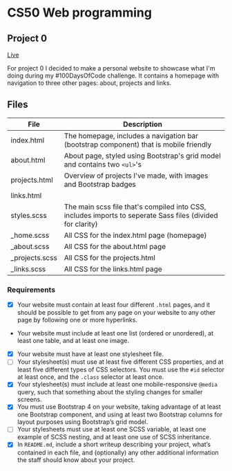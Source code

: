 # CS50 Web programming
## Project 0 

[Live](https://github.com/ElineJ)

For project 0 I decided to make a personal website to showcase what I'm doing during my #100DaysOfCode challenge. It contains a homepage with navigation to three other pages: about, projects and links.

## Files

File           | Description
-------------  | -------------
index.html     | The homepage, includes a navigation bar (bootstrap component) that is mobile friendly 
about.html     | About page, styled using Bootstrap's grid model and contains two `<ul>`'s
projects.html  | Overview of projects I've made, with images and Bootstrap badges
links.html     | 
styles.scss    | The main scss file that's compiled into CSS, includes imports to seperate Sass files (divided for clarity)
_home.scss     | All CSS for the index.html page (homepage)
_about.scss    | All CSS for the about.html page
_projects.scss | All CSS for the projects.html
_links.scss    | All CSS for the links.html page



### Requirements
-  [x] Your website must contain at least four different `.html` pages, and it should be possible to get from any page on your website to any other page by following one or more hyperlinks.
- Your website must include at least one list (ordered or unordered), at least one table, and at least one image.
- [x] Your website must have at least one stylesheet file.
- [ ] Your stylesheet(s) must use at least five different CSS properties, and at least five different types of CSS selectors. You must use the `#id` selector at least once, and the `.class` selector at least once.
- [x] Your stylesheet(s) must include at least one mobile-responsive `@media` query, such that something about the styling changes for smaller screens.
- [x] You must use Bootstrap 4 on your website, taking advantage of at least one Bootstrap component, and using at least two Bootstrap columns for layout purposes using Bootstrap’s grid model.
- [ ] Your stylesheets must use at least one SCSS variable, at least one example of SCSS nesting, and at least one use of SCSS inheritance.
- [x] In `README.md`, include a short writeup describing your project, what’s contained in each file, and (optionally) any other additional information the staff should know about your project.